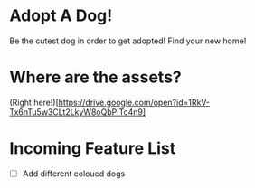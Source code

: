 # Adopt A Dog!

Be the cutest dog in order to get adopted! Find your new home!

# Where are the assets?

(Right here!)[https://drive.google.com/open?id=1RkV-Tx6nTu5w3CLt2LkyW8oQbPITc4n9] 

# Incoming Feature List

- [ ] Add different coloued dogs